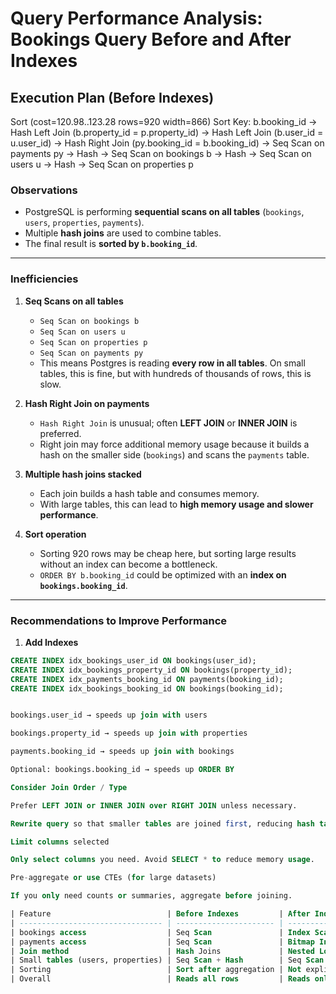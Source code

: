 # Query Performance Analysis: Bookings Query Before and After Indexes

## Execution Plan (Before Indexes)

Sort (cost=120.98..123.28 rows=920 width=866)
Sort Key: b.booking_id
-> Hash Left Join (b.property_id = p.property_id)
-> Hash Left Join (b.user_id = u.user_id)
-> Hash Right Join (py.booking_id = b.booking_id)
-> Seq Scan on payments py
-> Hash -> Seq Scan on bookings b
-> Hash -> Seq Scan on users u
-> Hash -> Seq Scan on properties p

### Observations

- PostgreSQL is performing **sequential scans on all tables** (`bookings`, `users`, `properties`, `payments`).
- Multiple **hash joins** are used to combine tables.
- The final result is **sorted by `b.booking_id`**.

---

### Inefficiencies

1. **Seq Scans on all tables**

   - `Seq Scan on bookings b`
   - `Seq Scan on users u`
   - `Seq Scan on properties p`
   - `Seq Scan on payments py`
   - This means Postgres is reading **every row in all tables**. On small tables, this is fine, but with hundreds of thousands of rows, this is slow.

2. **Hash Right Join on payments**

   - `Hash Right Join` is unusual; often **LEFT JOIN** or **INNER JOIN** is preferred.
   - Right join may force additional memory usage because it builds a hash on the smaller side (`bookings`) and scans the `payments` table.

3. **Multiple hash joins stacked**

   - Each join builds a hash table and consumes memory.
   - With large tables, this can lead to **high memory usage and slower performance**.

4. **Sort operation**
   - Sorting 920 rows may be cheap here, but sorting large results without an index can become a bottleneck.
   - `ORDER BY b.booking_id` could be optimized with an **index on `bookings.booking_id`**.

---

### Recommendations to Improve Performance

1. **Add Indexes**

```sql
CREATE INDEX idx_bookings_user_id ON bookings(user_id);
CREATE INDEX idx_bookings_property_id ON bookings(property_id);
CREATE INDEX idx_payments_booking_id ON payments(booking_id);
CREATE INDEX idx_bookings_booking_id ON bookings(booking_id);


bookings.user_id → speeds up join with users

bookings.property_id → speeds up join with properties

payments.booking_id → speeds up join with bookings

Optional: bookings.booking_id → speeds up ORDER BY

Consider Join Order / Type

Prefer LEFT JOIN or INNER JOIN over RIGHT JOIN unless necessary.

Rewrite query so that smaller tables are joined first, reducing hash table size.

Limit columns selected

Only select columns you need. Avoid SELECT * to reduce memory usage.

Pre-aggregate or use CTEs (for large datasets)

If you only need counts or summaries, aggregate before joining.

| Feature                          | Before Indexes         | After Indexes                 | Impact                                  |
| -------------------------------- | ---------------------- | ----------------------------- | --------------------------------------- |
| bookings access                  | Seq Scan               | Index Scan on `booking_id`    | Only relevant rows read → faster        |
| payments access                  | Seq Scan               | Bitmap Index Scan + Heap Scan | Only matching rows read → faster        |
| Join method                      | Hash Joins             | Nested Loop Joins             | Efficient with indexes, less memory     |
| Small tables (users, properties) | Seq Scan + Hash        | Seq Scan + Materialize        | Cached results in memory → faster loops |
| Sorting                          | Sort after aggregation | Not explicitly shown          | Less expensive if already indexed       |
| Overall                          | Reads all rows         | Reads only relevant rows      | **Big performance improvement**         |
```
